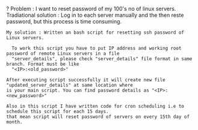 ? Problem : I want to reset password of my 100's no of linux servers.                                                                 
  Tradiational solution : Log in to each server manually and the then reste password, but this process is time consuming.

    My solution : Written an bash script for resetting ssh password of Linux servers.

      To work this script you have to put IP address and working root password of remote Linux servers in a file 
      "server_details", please check "server_details" file format in same branch. Format must be like 
      "<IP>:<old_password>"

    After executing script successfully it will create new file "updated_server_details" at same location where 
    is your main script. You can find password details as "<IP>:<new_password>"
    
    Also in this script I have written code for cron scheduling i.e to schedule this script for each 15 days.
    that mean script will reset password of servers on every 15th day of month.

